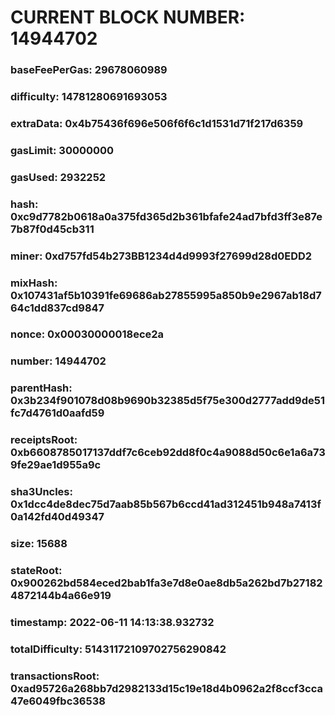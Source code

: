 # CURRENT BLOCK NUMBER: 14944702

### baseFeePerGas: 29678060989
### difficulty: 14781280691693053
### extraData: 0x4b75436f696e506f6f6c1d1531d71f217d6359
### gasLimit: 30000000
### gasUsed: 2932252
### hash: 0xc9d7782b0618a0a375fd365d2b361bfafe24ad7bfd3ff3e87e7b87f0d45cb311
### miner: 0xd757fd54b273BB1234d4d9993f27699d28d0EDD2
### mixHash: 0x107431af5b10391fe69686ab27855995a850b9e2967ab18d764c1dd837cd9847
### nonce: 0x00030000018ece2a
### number: 14944702
### parentHash: 0x3b234f901078d08b9690b32385d5f75e300d2777add9de51fc7d4761d0aafd59
### receiptsRoot: 0xb6608785017137ddf7c6ceb92dd8f0c4a9088d50c6e1a6a739fe29ae1d955a9c
### sha3Uncles: 0x1dcc4de8dec75d7aab85b567b6ccd41ad312451b948a7413f0a142fd40d49347
### size: 15688
### stateRoot: 0x900262bd584eced2bab1fa3e7d8e0ae8db5a262bd7b271824872144b4a66e919
### timestamp: 2022-06-11 14:13:38.932732
### totalDifficulty: 51431172109702756290842
### transactionsRoot: 0xad95726a268bb7d2982133d15c19e18d4b0962a2f8ccf3cca47e6049fbc36538
